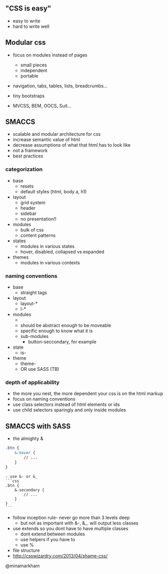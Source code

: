 ## "CSS is easy"
* easy to write
* hard to write well

## Modular css
* focus on modules instead of pages
    - small pieces
    - independent
    - portable

* navigation, tabs, tables, lists, breadcrumbs...
* tiny bootstraps
* MVCSS, BEM, OOCS, Suit...

## SMACCS
* scalable and modular architecture for css
* increase semantic value of html
* decrease assumptions of what that html has to look like
* not a framework
* best practices
### categorization
* base
    - resets
    - default styles (html, body a, h1)
* layout
    - grid system
    - header
    - sidebar
    - no presentation!!
* modules
    - bulk of css
    - content patterns
* states
    - modules in various states
    - hover, disabled, collapsed vs expanded
* themes
    - modules in various contexts
### naming conventions
* base
    - straight tags
* layout
    - layout-*
    - l-*
* modules
    - <name>
    - should be abstract enough to be moveable
    - specific enough to know what it is
    - sub-modules
        * button-seccondary, for example
* state
    - is-<state>
* theme
    - theme-<theme name>
    - OR use SASS (TB)
### depth of applicability
* the more you nest, the more dependent your css is on the html markup
* focus on naming conventions
* use class selectors instead of html elements or ids
* use child selectors sparingly and only inside modules

## SMACCS with SASS
* the almighty &
```css
.btn {
    &:hover {
        // ...
    }
}
```
    - use &- or &_
    ```css
    .btn {
        &-secondary {
            // ...
        }
    }
    ```
* follow inception rule- never go more than 3 levels deep
    - but not as important with &-, &_. will output less classes
* use extends so you dont have to have multiple classes
    - dont extend between modules
    - use helpers if you have to
    - use %
* file structure
* http://csswizardry.com/2013/04/shame-css/

@minamarkham
